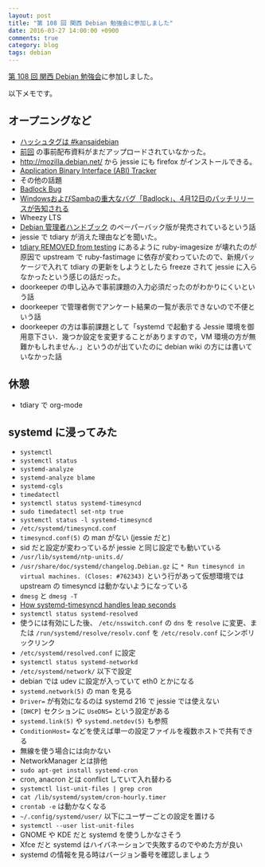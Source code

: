 ```yaml
---
layout: post
title: "第 108 回 関西 Debian 勉強会に参加しました"
date: 2016-03-27 14:00:00 +0900
comments: true
category: blog
tags: debian
---
```

[第 108 回 関西 Debian 勉強会](https://wiki.debian.org/KansaiDebianMeeting/20160327 "第 108 回 関西 Debian 勉強会")に参加しました。

<!--more-->

以下メモです。

## オープニングなど

- [ハッシュタグは #kansaidebian](https://twitter.com/search?q=%23kansaidebian&src=typd)
- [前回](https://wiki.debian.org/KansaiDebianMeeting/20160228) の事前配布資料がまだアップロードされていなかった。
- <http://mozilla.debian.net/> から jessie にも firefox がインストールできる。
- [Application Binary Interface (ABI) Tracker](http://abi-laboratory.pro/tracker/)
- その他の話題
- [Badlock Bug](http://badlock.org/ "Badlock Bug")
- [WindowsおよびSambaの重大なバグ「Badlock」、4月12日のパッチリリースが告知される](http://security.srad.jp/story/16/03/25/2045223/ "WindowsおよびSambaの重大なバグ「Badlock」、4月12日のパッチリリースが告知される")
- Wheezy LTS
- [Debian 管理者ハンドブック](https://debian-handbook.info/browse/ja-JP/stable/ "Debian 管理者ハンドブック") のペーパーバック版が発売されているという話
- jessie で tdiary が消えた理由などを聞いた。
- [tdiary REMOVED from testing](https://packages.qa.debian.org/t/tdiary/news/20140624T163916Z.html "tdiary REMOVED from testing") にあるように ruby-imagesize が壊れたのが原因で upstream で ruby-fastimage に依存が変わっていたので、新規パッケージで入れて tdiary の更新をしようとしたら freeze されて jessie に入らなかったという感じの話だった。
- doorkeeper の申し込みで事前課題の入力必須だったのがわかりにくいという話
- doorkeeper で管理者側でアンケート結果の一覧が表示できないので不便という話
- doorkeeper の方は事前課題として「systemd で起動する Jessie 環境を御用意下さい．幾つか設定を変更することがありますので，VM 環境の方が無難かもしれません．」というのが出ていたのに debian wiki の方には書いていなかった話

## 休憩

- tdiary で org-mode

## systemd に浸ってみた

- `systemctl`
- `systemctl status`
- `systemd-analyze`
- `systemd-analyze blame`
- `systemd-cgls`
- `timedatectl`
- `systemctl status systemd-timesyncd`
- `sudo timedatectl set-ntp true`
- `systemctl status -l systemd-timesyncd`
- `/etc/systemd/timesyncd.conf`
- `timesyncd.conf(5)` の man がない (jessie だと)
- sid だと設定が変わっているが jessie と同じ設定でも動いている
- `/usr/lib/systemd/ntp-units.d/`
- `/usr/share/doc/systemd/changelog.Debian.gz` に `* Run timesyncd in virtual machines. (Closes: #762343)` という行があって仮想環境では upstream の timesyncd は動かないようになっている
- `dmesg` と `dmesg -T`
- [How systemd-timesyncd handles leap seconds](https://0xstubs.org/systemd-timesyncd-and-leap-seconds/ "How systemd-timesyncd handles leap seconds")
- `systemctl status systemd-resolved`
- 使うには有効にした後、 `/etc/nsswitch.conf` の `dns` を `resolve` に変更、または `/run/systemd/resolve/resolv.conf` を `/etc/resolv.conf` にシンボリックリンク
- `/etc/systemd/resolved.conf` に設定
- `systemctl status systemd-networkd`
- `/etc/systemd/network/` 以下で設定
- debian では udev に設定が入っていて eth0 とかになる
- `systemd.network(5)` の man を見る
- `Driver=` が有効になるのは systemd 216 で jessie では使えない
- `[DHCP]` セクションに `UseDNS=` という設定がある
- `systemd.link(5)` や `systemd.netdev(5)` も参照
- `ConditionHost=` などを使えば単一の設定ファイルを複数ホストで共有できる
- 無線を使う場合には向かない
- NetworkManager とは排他
- `sudo apt-get install systemd-cron`
- cron, anacron とは conflict していて入れ替わる
- `systemctl list-unit-files | grep cron`
- `cat /lib/systemd/system/cron-hourly.timer`
- `crontab -e` は動かなくなる
- `~/.config/systemd/user/` 以下にユーザーごとの設定を置ける
- `systemctl --user list-unit-files`
- GNOME や KDE だと systemd を使うしかなさそう
- Xfce だと systemd はハイバネーションで失敗するのでやめた方が良い
- systemd の情報を見る時はバージョン番号を確認しましょう
